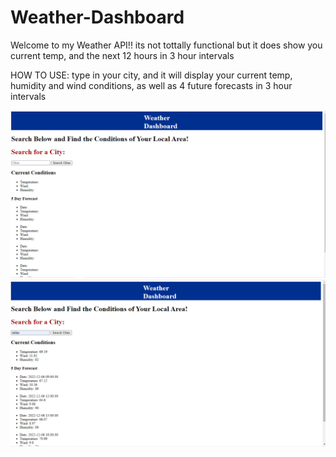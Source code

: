 # Weather-Dashboard
Welcome to my Weather API!! 
its not tottally functional but it does show you current temp, and the next 12 hours in 3 hour intervals

HOW TO USE:
type in your city, and it will display your current temp, humidity and wind conditions, as well as 4 future forecasts in 3 hour intervals

![alt text](./assets/screenshots/weatherSS1.PNG)
![alt text](./assets/screenshots/weatherSS2.PNG)
